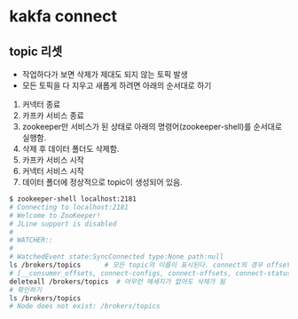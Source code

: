 # kakfa connect

## topic 리셋

* 작업하다가 보면 삭제가 제대도 되지 않는 토픽 발생
* 모든 토픽을 다 지우고 새롭게 하려면 아래의 순서대로 하기

1. 커넥터 종료
2. 카프카 서비스 종료
3. zookeeper만 서비스가 된 상태로 아래의 명령어(zookeeper-shell)를 순서대로 실행함.
4. 삭제 후 데이터 폴더도 삭제함.
5. 카프카 서비스 시작
6. 커넥터 서비스 시작
7. 데이터 폴더에 정상적으로 topic이 생성되어 있음.

```bash
$ zookeeper-shell localhost:2181
# Connecting to localhost:2181
# Welcome to ZooKeeper!
# JLine support is disabled
# 
# WATCHER::
# 
# WatchedEvent state:SyncConnected type:None path:null
ls /brokers/topics      # 모든 topic의 이름이 표시된다. connect의 경우 offset 토픽도 모두 표시된다.
# [__consumer_offsets, connect-configs, connect-offsets, connect-status]
deleteall /brokers/topics  # 아무런 메세지가 없어도 삭제가 됨
# 확인하기
ls /brokers/topics
# Node does not exist: /brokers/topics
```

